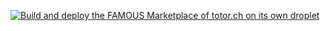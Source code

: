[![Build and deploy the *FAMOUS* Marketplace of totor.ch on its own droplet](https://github.com/victorduvanel/marketplace/actions/workflows/build-and-deploy.yml/badge.svg)](https://github.com/victorduvanel/marketplace/actions/workflows/build-and-deploy.yml)
